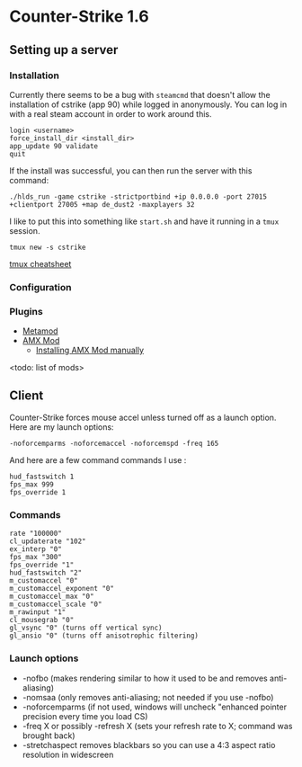 # Counter-Strike 1.6

## Setting up a server

### Installation

Currently there seems to be a bug with `steamcmd` that doesn't allow the installation of cstrike (app 90) while logged in anonymously. You can log in with a real steam account in order to work around this.

```
login <username>
force_install_dir <install_dir>
app_update 90 validate
quit
```

If the install was successful, you can then run the server with this command:

```
./hlds_run -game cstrike -strictportbind +ip 0.0.0.0 -port 27015 +clientport 27005 +map de_dust2 -maxplayers 32
```

I like to put this into something like `start.sh` and have it running in a `tmux` session.

```
tmux new -s cstrike
```

[tmux cheatsheet](https://gist.github.com/henrik/1967800)

### Configuration

<todo>

### Plugins

- [Metamod](http://metamod.org/)
- [AMX Mod](https://www.amxmodx.org/)
    - [Installing AMX Mod manually](https://wiki.alliedmods.net/Installing_AMX_Mod_X_Manually)

<todo: list of mods>

## Client

Counter-Strike forces mouse accel unless turned off as a launch option. Here are my launch options:

```
-noforcemparms -noforcemaccel -noforcemspd -freq 165
```

And here are a few command commands I use :

```
hud_fastswitch 1
fps_max 999
fps_override 1
```

### Commands
```
rate "100000"
cl_updaterate "102"
ex_interp "0"
fps_max	"300"
fps_override "1"
hud_fastswitch "2"
m_customaccel "0"
m_customaccel_exponent "0"
m_customaccel_max "0"
m_customaccel_scale "0"
m_rawinput "1"
cl_mousegrab "0"
gl_vsync "0" (turns off vertical sync)
gl_ansio "0" (turns off anisotrophic filtering)
```

### Launch options
- -nofbo (makes rendering similar to how it used to be and removes anti-aliasing)
- -nomsaa (only removes anti-aliasing; not needed if you use -nofbo)
- -noforcemparms (if not used, windows will uncheck "enhanced pointer precision every time you load CS)
- -freq X or possibly -refresh X (sets your refresh rate to X; command was brought back)
- -stretchaspect removes blackbars so you can use a 4:3 aspect ratio resolution in widescreen
